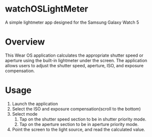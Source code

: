 # watchOSLightMeter
A simple lightmeter app designed for the Samsung Galaxy Watch 5

# Overview
This Wear OS application calculates the appropriate shutter speed or aperture using the built-in lightmeter under the screen. The application allows users to adjust the shutter speed, aperture, ISO, and exposure compensation.



# Usage
1. Launch the application
2. Select the ISO and exposure compensation(scroll to the bottom)
3. Select mode
   1. Tap on the shutter speed section to be in shutter priority mode.
   2. Tap on the aperture section to be in aperture priority mode.
4. Point the screen to the light source, and read the calculated value.
